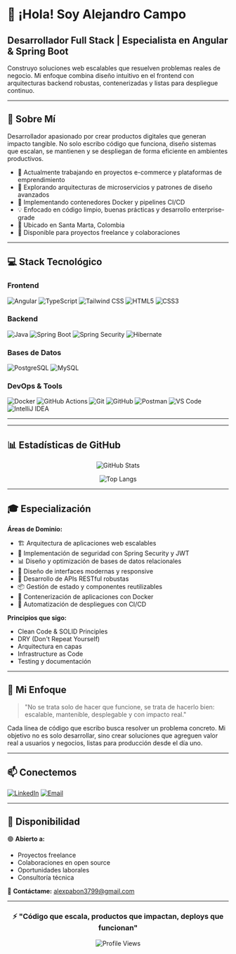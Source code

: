 # 👋 ¡Hola! Soy Alejandro Campo

## Desarrollador Full Stack | Especialista en Angular & Spring Boot

Construyo soluciones web escalables que resuelven problemas reales de negocio. 
Mi enfoque combina diseño intuitivo en el frontend con arquitecturas backend 
robustas, contenerizadas y listas para despliegue continuo.

---

## 🚀 Sobre Mí

Desarrollador apasionado por crear productos digitales que generan impacto tangible. 
No solo escribo código que funciona, diseño sistemas que escalan, se mantienen y 
se despliegan de forma eficiente en ambientes productivos.

- 🔭 Actualmente trabajando en proyectos e-commerce y plataformas de emprendimiento
- 🌱 Explorando arquitecturas de microservicios y patrones de diseño avanzados
- 🐳 Implementando contenedores Docker y pipelines CI/CD
- 💡 Enfocado en código limpio, buenas prácticas y desarrollo enterprise-grade
- 📍 Ubicado en Santa Marta, Colombia
- 💼 Disponible para proyectos freelance y colaboraciones

---

## 💻 Stack Tecnológico

### Frontend
![Angular](https://img.shields.io/badge/Angular-DD0031?style=for-the-badge&logo=angular&logoColor=white)
![TypeScript](https://img.shields.io/badge/TypeScript-007ACC?style=for-the-badge&logo=typescript&logoColor=white)
![Tailwind CSS](https://img.shields.io/badge/Tailwind_CSS-38B2AC?style=for-the-badge&logo=tailwind-css&logoColor=white)
![HTML5](https://img.shields.io/badge/HTML5-E34F26?style=for-the-badge&logo=html5&logoColor=white)
![CSS3](https://img.shields.io/badge/CSS3-1572B6?style=for-the-badge&logo=css3&logoColor=white)

### Backend
![Java](https://img.shields.io/badge/Java-ED8B00?style=for-the-badge&logo=openjdk&logoColor=white)
![Spring Boot](https://img.shields.io/badge/Spring_Boot-6DB33F?style=for-the-badge&logo=spring-boot&logoColor=white)
![Spring Security](https://img.shields.io/badge/Spring_Security-6DB33F?style=for-the-badge&logo=spring-security&logoColor=white)
![Hibernate](https://img.shields.io/badge/Hibernate-59666C?style=for-the-badge&logo=hibernate&logoColor=white)

### Bases de Datos
![PostgreSQL](https://img.shields.io/badge/PostgreSQL-316192?style=for-the-badge&logo=postgresql&logoColor=white)
![MySQL](https://img.shields.io/badge/MySQL-005C84?style=for-the-badge&logo=mysql&logoColor=white)

### DevOps & Tools
![Docker](https://img.shields.io/badge/Docker-2496ED?style=for-the-badge&logo=docker&logoColor=white)
![GitHub Actions](https://img.shields.io/badge/GitHub_Actions-2088FF?style=for-the-badge&logo=github-actions&logoColor=white)
![Git](https://img.shields.io/badge/Git-F05032?style=for-the-badge&logo=git&logoColor=white)
![GitHub](https://img.shields.io/badge/GitHub-100000?style=for-the-badge&logo=github&logoColor=white)
![Postman](https://img.shields.io/badge/Postman-FF6C37?style=for-the-badge&logo=postman&logoColor=white)
![VS Code](https://img.shields.io/badge/VS_Code-0078D4?style=for-the-badge&logo=visual%20studio%20code&logoColor=white)
![IntelliJ IDEA](https://img.shields.io/badge/IntelliJ_IDEA-000000.svg?style=for-the-badge&logo=intellij-idea&logoColor=white)

---
---

## 📊 Estadísticas de GitHub

<div align="center">
  
![GitHub Stats](https://github-readme-stats.vercel.app/api?username=tu-usuario&show_icons=true&theme=tokyonight)

![Top Langs](https://github-readme-stats.vercel.app/api/top-langs/?username=tu-usuario&layout=compact&theme=tokyonight)

</div>

---

## 🎓 Especialización

**Áreas de Dominio:**
- 🏗️ Arquitectura de aplicaciones web escalables
- 🔐 Implementación de seguridad con Spring Security y JWT
- 📊 Diseño y optimización de bases de datos relacionales
- 🎨 Diseño de interfaces modernas y responsive
- 🔄 Desarrollo de APIs RESTful robustas
- 📦 Gestión de estado y componentes reutilizables
- 🐳 Contenerización de aplicaciones con Docker
- 🚀 Automatización de despliegues con CI/CD

**Principios que sigo:**
- Clean Code & SOLID Principles
- DRY (Don't Repeat Yourself)
- Arquitectura en capas
- Infrastructure as Code
- Testing y documentación

---

## 🌟 Mi Enfoque

> "No se trata solo de hacer que funcione, se trata de hacerlo bien: 
> escalable, mantenible, desplegable y con impacto real."

Cada línea de código que escribo busca resolver un problema concreto. 
Mi objetivo no es solo desarrollar, sino crear soluciones que agreguen 
valor real a usuarios y negocios, listas para producción desde el día uno.

---

## 📫 Conectemos

[![LinkedIn](https://img.shields.io/badge/LinkedIn-0077B5?style=for-the-badge&logo=linkedin&logoColor=white)](www.linkedin.com/in/alejandro-campo-744622274)
[![Email](https://img.shields.io/badge/Email-D14836?style=for-the-badge&logo=gmail&logoColor=white)](mailto:alexpabon3799@gmail.com)

---

## 💼 Disponibilidad

🟢 **Abierto a:**
- Proyectos freelance
- Colaboraciones en open source
- Oportunidades laborales
- Consultoría técnica

📧 **Contáctame:** alexpabon3799@gmail.com

---

<div align="center">
  
### ⚡ "Código que escala, productos que impactan, deploys que funcionan"

![Profile Views](https://komarev.com/ghpvc/?username=tu-usuario&color=blueviolet&style=for-the-badge)

</div>
